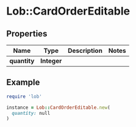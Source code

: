 # Lob::CardOrderEditable

## Properties

| Name | Type | Description | Notes |
| ---- | ---- | ----------- | ----- |
| **quantity** | **Integer** |  |  |

## Example

```ruby
require 'lob'

instance = Lob::CardOrderEditable.new(
  quantity: null
)
```

